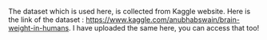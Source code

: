 The dataset which is used here, is collected from Kaggle website. Here is the link of the dataset : https://www.kaggle.com/anubhabswain/brain-weight-in-humans. I have uploaded the same here, you can access that too!
